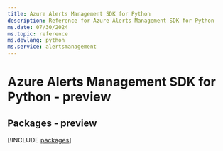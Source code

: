 ```yaml
---
title: Azure Alerts Management SDK for Python
description: Reference for Azure Alerts Management SDK for Python
ms.date: 07/30/2024
ms.topic: reference
ms.devlang: python
ms.service: alertsmanagement
---
```

# Azure Alerts Management SDK for Python - preview
## Packages - preview
[!INCLUDE [packages](alerts-management-index.md)]